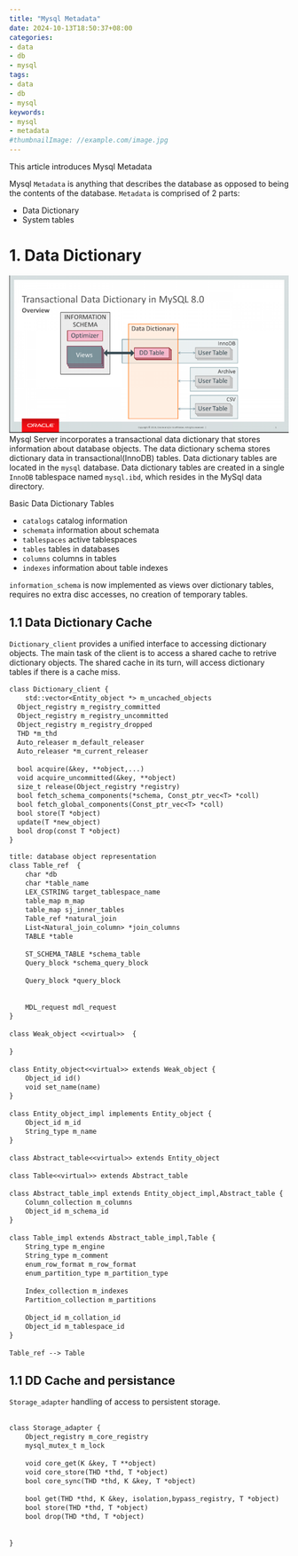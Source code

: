```yaml
---
title: "Mysql Metadata"
date: 2024-10-13T18:50:37+08:00
categories:
- data
- db
- mysql
tags:
- data
- db
- mysql
keywords:
- mysql
- metadata
#thumbnailImage: //example.com/image.jpg
---
```

This article introduces Mysql Metadata
<!--more-->

Mysql `Metadata` is anything that describes the database as opposed to being the contents of the database. 
`Metadata` is comprised of 2 parts:
* Data Dictionary
* System tables


# 1. Data Dictionary

![dd](images/dd.png)
Mysql Server incorporates a transactional data dictionary that stores information about database objects. 
The data dictionary schema stores dictionary data in transactional(InnoDB) tables. 
Data dictionary tables are located in the `mysql` database.
Data dictionary tables are created in a single `InnoDB` tablespace named `mysql.ibd`, which resides in the MySql data directory.

Basic Data Dictionary Tables
* `catalogs` catalog information
* `schemata` information about schemata
* `tablespaces` active tablespaces
* `tables` tables in databases
* `columns` columns in tables
* `indexes` information about table indexes

`information_schema` is now implemented as views over dictionary tables, requires no extra disc accesses, no creation of temporary tables.

## 1.1 Data Dictionary Cache

`Dictionary_client` provides a unified interface to accessing dictionary objects. The main task of the client is to access a shared cache to retrive dictionary objects. The shared cache in its turn, will access dictionary tables if there is a cache miss.

```plantuml
class Dictionary_client {
    std::vector<Entity_object *> m_uncached_objects
  Object_registry m_registry_committed
  Object_registry m_registry_uncommitted
  Object_registry m_registry_dropped
  THD *m_thd                      
  Auto_releaser m_default_releaser
  Auto_releaser *m_current_releaser

  bool acquire(&key, **object,...)
  void acquire_uncommitted(&key, **object)
  size_t release(Object_registry *registry)
  bool fetch_schema_components(*schema, Const_ptr_vec<T> *coll)
  bool fetch_global_components(Const_ptr_vec<T> *coll)
  bool store(T *object)
  update(T *new_object)
  bool drop(const T *object)
}
```



```plantuml
title: database object representation 
class Table_ref  {
    char *db
    char *table_name
    LEX_CSTRING target_tablespace_name
    table_map m_map
    table_map sj_inner_tables
    Table_ref *natural_join
    List<Natural_join_column> *join_columns
    TABLE *table

    ST_SCHEMA_TABLE *schema_table
    Query_block *schema_query_block

    Query_block *query_block


    MDL_request mdl_request
}

class Weak_object <<virtual>>  {

}

class Entity_object<<virtual>> extends Weak_object {
    Object_id id()
    void set_name(name)
}

class Entity_object_impl implements Entity_object {
    Object_id m_id
    String_type m_name
}

class Abstract_table<<virtual>> extends Entity_object 

class Table<<virtual>> extends Abstract_table

class Abstract_table_impl extends Entity_object_impl,Abstract_table {
    Column_collection m_columns
    Object_id m_schema_id
}

class Table_impl extends Abstract_table_impl,Table {
    String_type m_engine
    String_type m_comment
    enum_row_format m_row_format
    enum_partition_type m_partition_type

    Index_collection m_indexes
    Partition_collection m_partitions

    Object_id m_collation_id
    Object_id m_tablespace_id
}

Table_ref --> Table

```

## 1.1 DD Cache and persistance




`Storage_adapter` handling of access to persistent storage.

```plantuml

class Storage_adapter {
    Object_registry m_core_registry
    mysql_mutex_t m_lock

    void core_get(K &key, T **object)
    void core_store(THD *thd, T *object)
    bool core_sync(THD *thd, K &key, T *object)

    bool get(THD *thd, K &key, isolation,bypass_registry, T *object)
    bool store(THD *thd, T *object)
    bool drop(THD *thd, T *object)


}

```